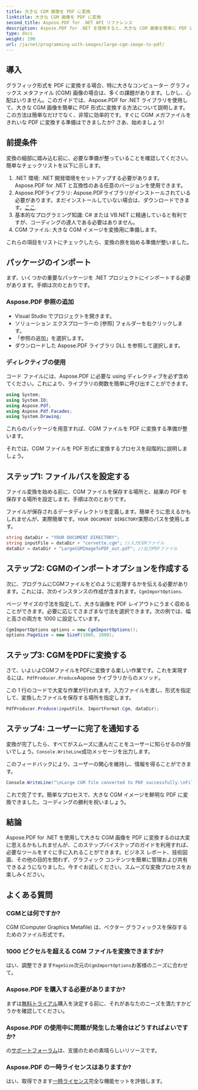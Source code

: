 ```yaml
---
title: 大きな CGM 画像を PDF に変換
linktitle: 大きな CGM 画像を PDF に変換
second_title: Aspose.PDF for .NET API リファレンス
description: Aspose.PDF for .NET を使用すると、大きな CGM 画像を簡単に PDF に変換できます。この簡単なガイドに従って、迅速かつ効果的な変換プロセスを実行してください。
type: docs
weight: 190
url: /ja/net/programming-with-images/large-cgm-image-to-pdf/
---
```

## 導入

グラフィック形式を PDF に変換する場合、特に大きなコンピューター グラフィックス メタファイル (CGM) 画像の場合は、多くの課題があります。しかし、心配はいりません。このガイドでは、Aspose.PDF for .NET ライブラリを使用して、大きな CGM 画像を簡単に PDF 形式に変換する方法について説明します。この方法は簡単なだけでなく、非常に効率的です。すぐに CGM メガファイルをきれいな PDF に変換する準備はできましたか? さあ、始めましょう!

## 前提条件

変換の細部に踏み込む前に、必要な準備が整っていることを確認してください。簡単なチェックリストを以下に示します。

1. .NET 環境: .NET 開発環境をセットアップする必要があります。Aspose.PDF for .NET と互換性のある任意のバージョンを使用できます。
2. Aspose.PDFライブラリ: Aspose.PDFライブラリがインストールされている必要があります。まだインストールしていない場合は、ダウンロードできます。[ここ](https://releases.aspose.com/pdf/net/).
3. 基本的なプログラミング知識: C# または VB.NET に精通していると有利ですが、コーディングの達人である必要はありません。
4. CGM ファイル: 大きな CGM イメージを変換用に準備します。

これらの項目をリストにチェックしたら、変換の旅を始める準備が整いました。

## パッケージのインポート

まず、いくつかの重要なパッケージを .NET プロジェクトにインポートする必要があります。手順は次のとおりです。

### Aspose.PDF 参照の追加

- Visual Studio でプロジェクトを開きます。
- ソリューション エクスプローラーの [参照] フォルダーを右クリックします。
- 「参照の追加」を選択します。
- ダウンロードした Aspose.PDF ライブラリ DLL を参照して選択します。

### ディレクティブの使用

コード ファイルには、Aspose.PDF に必要な using ディレクティブを必ず含めてください。これにより、ライブラリの関数を簡単に呼び出すことができます。

```csharp
using System;
using System.IO;
using Aspose.Pdf;
using Aspose.Pdf.Facades;
using System.Drawing;
```

これらのパッケージを用意すれば、CGM ファイルを PDF に変換する準備が整います。

それでは、CGM ファイルを PDF 形式に変換するプロセスを段階的に説明しましょう。

## ステップ1: ファイルパスを設定する

ファイル変換を始める前に、CGM ファイルを保存する場所と、結果の PDF を保存する場所を設定します。手順は次のとおりです。

ファイルが保存されるデータディレクトリを定義します。簡単そうに思えるかもしれませんが、実際簡単です。`YOUR DOCUMENT DIRECTORY`実際のパスを使用します。

```csharp
string dataDir = "YOUR DOCUMENT DIRECTORY";
string inputFile = dataDir + "corvette.cgm"; //入力CGMファイル
dataDir = dataDir + "LargeCGMImageToPDF_out.pdf"; //出力PDFファイル
```

## ステップ2: CGMのインポートオプションを作成する

次に、プログラムにCGMファイルをどのように処理するかを伝える必要があります。これには、次のインスタンスの作成が含まれます。`CgmImportOptions`.

ページ サイズの寸法を指定して、大きな画像を PDF レイアウトにうまく収めることができます。必要に応じてさまざまな寸法を選択できます。次の例では、幅と高さの両方を 1000 に設定しています。

```csharp
CgmImportOptions options = new CgmImportOptions();
options.PageSize = new SizeF(1000, 1000);
```

## ステップ3: CGMをPDFに変換する

さて、いよいよCGMファイルをPDFに変換する楽しい作業です。これを実現するには、`PdfProducer.Produce`Aspose ライブラリからのメソッド。

この 1 行のコードで大変な作業が行われます。入力ファイルを渡し、形式を指定して、変換したファイルを保存する場所を指定します。

```csharp
PdfProducer.Produce(inputFile, ImportFormat.Cgm, dataDir);
```

## ステップ4: ユーザーに完了を通知する

変換が完了したら、すべてがスムーズに進んだことをユーザーに知らせるのが良いでしょう。`Console.WriteLine`成功メッセージを出力します。

このフィードバックにより、ユーザーの関心を維持し、情報を得ることができます。

```csharp
Console.WriteLine("\nLarge CGM file converted to PDF successfully.\nFile saved at " + dataDir);
```

これで完了です。簡単なプロセスで、大きな CGM イメージを鮮明な PDF に変換できました。コーディングの勝利を祝いましょう。

## 結論

Aspose.PDF for .NET を使用して大きな CGM 画像を PDF に変換するのは大変に思えるかもしれませんが、このステップバイステップのガイドを利用すれば、必要なツールをすぐに手に入れることができます。ビジネス レポート、技術図面、その他の目的を問わず、グラフィック コンテンツを簡単に管理および共有できるようになりました。今すぐお試しください。スムーズな変換プロセスをお楽しみください。

## よくある質問

### CGMとは何ですか?
CGM (Computer Graphics Metafile) は、ベクター グラフィックスを保存するためのファイル形式です。

### 1000 ピクセルを超える CGM ファイルを変換できますか?
はい、調整できます`PageSize`次元の`CgmImportOptions`お客様のニーズに合わせて。

### Aspose.PDF を購入する必要がありますか?
まずは[無料トライアル](https://releases.aspose.com/)購入を決定する前に、それがあなたのニーズを満たすかどうかを確認してください。

### Aspose.PDF の使用中に問題が発生した場合はどうすればよいですか?
の[サポートフォーラム](https://forum.aspose.com/c/pdf/10)は、支援のための素晴らしいリソースです。

### Aspose.PDF の一時ライセンスはありますか?
はい、取得できます[一時ライセンス](https://purchase.aspose.com/temporary-license/)完全な機能セットを評価します。
